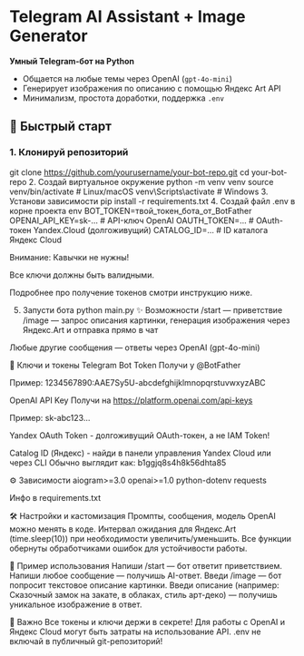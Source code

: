 # Telegram AI Assistant + Image Generator

**Умный Telegram-бот на Python**  
- Общается на любые темы через OpenAI (`gpt-4o-mini`)
- Генерирует изображения по описанию с помощью Яндекс Art API
- Минимализм, простота доработки, поддержка `.env`


## 🚀 Быстрый старт

### 1. Клонируй репозиторий
git clone https://github.com/yourusername/your-bot-repo.git
cd your-bot-repo
2. Создай виртуальное окружение
python -m venv venv
source venv/bin/activate     # Linux/macOS
venv\Scripts\activate        # Windows
3. Установи зависимости
pip install -r requirements.txt
4. Создай файл .env в корне проекта
env
BOT_TOKEN=твой_токен_бота_от_BotFather
OPENAI_API_KEY=sk-...         # API-ключ OpenAI
OAUTH_TOKEN=...               # OAuth-токен Yandex.Cloud (долгоживущий)
CATALOG_ID=...                # ID каталога Яндекс Cloud

Внимание:
Кавычки не нужны!

Все ключи должны быть валидными.

Подробнее про получение токенов смотри инструкцию ниже.

5. Запусти бота
python main.py
✨ Возможности
/start — приветствие
/image — запрос описания картинки, генерация изображения через Яндекс.Art и отправка прямо в чат

Любые другие сообщения — ответы через OpenAI (gpt-4o-mini)

🔑 Ключи и токены
Telegram Bot Token
Получи у @BotFather

Пример: 1234567890:AAE7Sy5U-abcdefghijklmnopqrstuvwxyzABC

OpenAI API Key
Получи на https://platform.openai.com/api-keys

Пример: sk-abc123...

Yandex OAuth Token - долгоживущий OAuth-токен, а не IAM Token!

Catalog ID (Яндекс) - найди в панели управления Yandex Cloud или через CLI
Обычно выглядит как: b1ggjq8s4h8k56dhta85

⚙️ Зависимости
aiogram>=3.0
openai>=1.0
python-dotenv
requests

Инфо в requirements.txt

🛠 Настройки и кастомизация
Промпты, сообщения, модель OpenAI можно менять в коде.
Интервал ожидания для Яндекс.Art (time.sleep(10)) при необходимости увеличить/уменьшить.
Все функции обернуты обработчиками ошибок для устойчивости работы.

📝 Пример использования
Напиши /start — бот ответит приветствием.
Напиши любое сообщение — получишь AI-ответ.
Введи /image — бот попросит текстовое описание картинки.
Введи описание (например: Сказочный замок на закате, в облаках, стиль арт-деко) — получишь уникальное изображение в ответ.

🚨 Важно
Все токены и ключи держи в секрете!
Для работы с OpenAI и Яндекс Cloud могут быть затраты на использование API.
.env не включай в публичный git-репозиторий!

